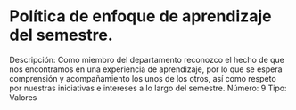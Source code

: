 # Política de enfoque de aprendizaje del semestre.

Descripción: Como miembro del departamento reconozco el hecho de que nos encontramos en una experiencia de aprendizaje, por lo que se espera comprensión y acompañamiento los unos de los otros, así como respeto por nuestras iniciativas e intereses a lo largo del semestre.
Número: 9
Tipo: Valores